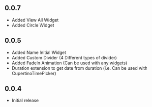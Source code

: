 ## 0.0.7
- Added View All Widget
- Added Circle Widget

## 0.0.5
- Added Name Initial Widget
- Added Custom Divider (4 Different types of divider)
- Added FadeIn Animation (Can be used with any widgets)
- Duration extension to get date from duration (i.e. Can be used with CupertinoTimePicker)

## 0.0.4

* Initial release 

